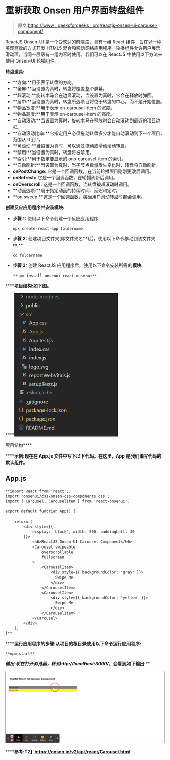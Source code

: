 # 重新获取 Onsen 用户界面转盘组件

> 原文:[https://www . geeksforgeeks . org/reactjs-onsen-ui-carousel-component/](https://www.geeksforgeeks.org/reactjs-onsen-ui-carousel-component/)

ReactJS Onsen-UI 是一个受欢迎的前端库，具有一组 React 组件，旨在以一种美观高效的方式开发 HTML5 混合和移动网络应用程序。轮播组件允许用户展示滑动项，当同一层级有一组内容时使用。我们可以在 ReactJS 中使用以下方法来使用 Onsen-UI 轮播组件。

**转盘道具:**

*   **方向:**用于表示转盘的方向。
*   **全屏:**当设置为真时，转盘将覆盖整个屏幕。
*   **超滚动:**旋转木马会在边缘滚动，当设置为真时，它会在释放时弹回。
*   **居中:**当设置为真时，转盘所选项目将位于转盘的中心，而不是开始位置。
*   **物品宽度:**用于表示 on-carousel-item 的宽度。
*   **物品高度:**用于表示 on-carousel-item 的高度。
*   **自动滚动:**当设置为真时，旋转木马在释放时会自动滚动到最近的项目边框。
*   **自动滚动比率:**它指定用户必须拖动转盘多少才能自动滚动到下一个项目，范围从 0 到 1。
*   **可滚动:**当设置为真时，可以通过拖动或滑动滚动转盘。
*   **禁用:**当设置为真时，转盘将被禁用。
*   **索引:**用于指定要显示的 ons-carousel-item 的索引。
*   **自动刷新:**当设置为真时，当子节点数量发生变化时，转盘将自动刷新。
*   **onPostChange:** 它是一个回调函数，在当前轮播项目刚刚更改后调用。
*   **onRefresh:** 它是一个回调函数，在轮播刷新后调用。
*   **onOverscroll:** 这是一个回调函数，当转盘被超滚动时调用。
*   **动画选项:**用于指定动画的持续时间、延迟和定时。
*   **on sweep:**这是一个回调函数，每当用户滑动转盘时都会调用。

**创建反应应用程序并安装模块:**

*   **步骤 1:** 使用以下命令创建一个反应应用程序:

    ```
    npx create-react-app foldername
    ```

*   **步骤 2:** 创建项目文件夹(即文件夹名**)后，使用以下命令移动到该文件夹中:**

    ```
    cd foldername
    ```

*   **步骤 3:** 创建 ReactJS 应用程序后，使用以下命令安装所需的****模块:****

    ```
    **npm install onsenui react-onsenui** 
    ```

******项目结构:**如下图。****

****![](img/f04ae0d8b722a9fff0bd9bd138b29c23.png)

项目结构**** 

******示例:**现在在 **App.js** 文件中写下以下代码。在这里，App 是我们编写代码的默认组件。****

## ****App.js****

```
**import React from 'react';
import 'onsenui/css/onsen-css-components.css';
import { Carousel, CarouselItem } from 'react-onsenui';

export default function App() {

    return (
        <div style={{
            display: 'block', width: 500, paddingLeft: 30
        }}>
            <h6>ReactJS Onsen-UI Carousel Component</h6>
            <Carousel swipeable
                overscrollable
                fullscreen
            >
                <CarouselItem>
                    <div style={{ backgroundColor: 'gray' }}>
                      Swipe Me
                    </div>
                </CarouselItem>
                <CarouselItem>
                    <div style={{ backgroundColor: 'yellow' }}>
                      Swipe Me
                    </div>
                </CarouselItem>
            </Carousel>
        </div>
    );
}**
```

******运行应用程序的步骤:**从项目的根目录使用以下命令运行应用程序:****

```
**npm start**
```

******输出:**现在打开浏览器，转到***http://localhost:3000/***，会看到如下输出:****

****![](img/39cfaf908eeba36b56918903175c3b3f.png)****

******参考:**T2】https://onsen.io/v2/api/react/Carousel.html****